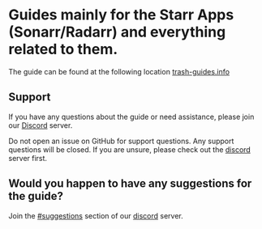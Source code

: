 # Guides mainly for the Starr Apps (Sonarr/Radarr) and everything related to them.

The guide can be found at the following location [trash-guides.info](https://trash-guides.info/)

## Support

If you have any questions about the guide or need assistance, please join our [Discord](https://trash-guides.info/discord) server.

Do not open an issue on GitHub for support questions. Any support questions will be closed. If you are unsure, please check out the [discord](https://trash-guides.info/discord) server first.

## Would you happen to have any suggestions for the guide?

Join the [#suggestions](https://discord.com/channels/492590071455940612/1021029470389403818) section of our [discord](https://trash-guides.info/discord) server.
